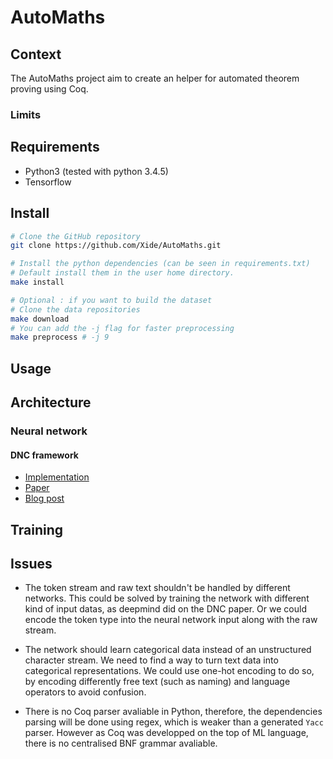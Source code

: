 # AutoMaths

## Context

The AutoMaths project aim to create an helper for automated theorem proving using Coq.


### Limits


## Requirements

- Python3 (tested with python 3.4.5)
- Tensorflow

## Install

```bash
# Clone the GitHub repository
git clone https://github.com/Xide/AutoMaths.git

# Install the python dependencies (can be seen in requirements.txt)
# Default install them in the user home directory.
make install

# Optional : if you want to build the dataset
# Clone the data repositories
make download
# You can add the -j flag for faster preprocessing
make preprocess # -j 9
```

## Usage

## Architecture


### Neural network
#### DNC framework
- [Implementation](https://github.com/deepmind/dnc)
- [Paper](https://www.nature.com/articles/nature20101.epdf?author_access_token=ImTXBI8aWbYxYQ51Plys8NRgN0jAjWel9jnR3ZoTv0MggmpDmwljGswxVdeocYSurJ3hxupzWuRNeGvvXnoO8o4jTJcnAyhGuZzXJ1GEaD-Z7E6X_a9R-xqJ9TfJWBqz)
- [Blog post](https://deepmind.com/blog/differentiable-neural-computers/)

## Training

## Issues

- The token stream and raw text shouldn't be handled by different networks.
This could be solved by training the network with different kind of input datas,
as deepmind did on the DNC paper. Or we could encode the token type into the
neural network input along with the raw stream.

- The network should learn categorical data instead of an unstructured character
stream. We need to find a way to turn text data into categorical representations.
We could use one-hot encoding to do so, by encoding differently free text (such
  as naming) and language operators to avoid confusion.

- There is no Coq parser avaliable in Python, therefore, the dependencies parsing
will be done using regex, which is weaker than a generated `Yacc` parser. However
as Coq was developped on the top of ML language, there is no centralised BNF grammar
avaliable.
